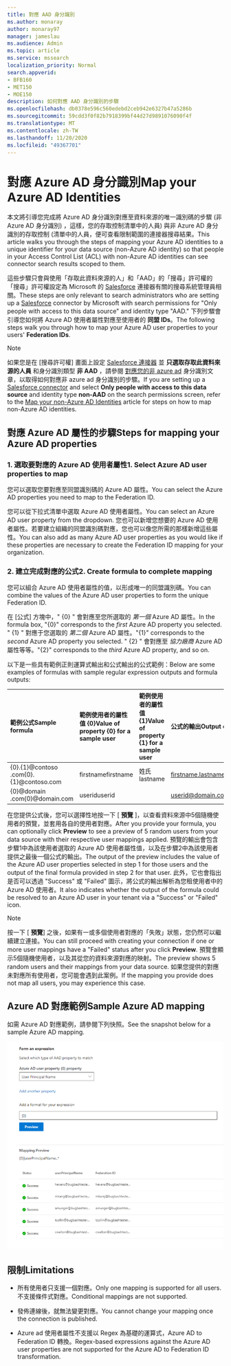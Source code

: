 ```yaml
---
title: 對應 AAD 身分識別
ms.author: monaray
author: monaray97
manager: jameslau
ms.audience: Admin
ms.topic: article
ms.service: mssearch
localization_priority: Normal
search.appverid:
- BFB160
- MET150
- MOE150
description: 如何對應 AAD 身分識別的步驟
ms.openlocfilehash: db0378e596c560edebd2ceb942e6327b47a5286b
ms.sourcegitcommit: 59cdd3f0f82b7918399bf44d27d9891076090f4f
ms.translationtype: MT
ms.contentlocale: zh-TW
ms.lasthandoff: 11/20/2020
ms.locfileid: "49367701"
---
```

# <a name="map-your-azure-ad-identities"></a><span data-ttu-id="6ab15-103">對應 Azure AD 身分識別</span><span class="sxs-lookup"><span data-stu-id="6ab15-103">Map your Azure AD Identities</span></span>  

<span data-ttu-id="6ab15-104">本文將引導您完成將 Azure AD 身分識別對應至資料來源的唯一識別碼的步驟 (非 Azure AD 身分識別) ，這樣，您的存取控制清單中的人員) 與非 Azure AD 身分識別的存取控制 (清單中的人員，便可查看限制範圍的連接器搜尋結果。</span><span class="sxs-lookup"><span data-stu-id="6ab15-104">This article walks you through the steps of mapping your Azure AD identities to a unique identifier for your data source (non-Azure AD identity) so that people in your Access Control List (ACL) with non-Azure AD identities can see connector search results scoped to them.</span></span>

<span data-ttu-id="6ab15-105">這些步驟只會與使用「存取此資料來源的人」和「AAD」的「搜尋」許可權的「搜尋」許可權設定為 Microsoft 的 [Salesforce](salesforce-connector.md) 連接器有關的搜尋系統管理員相關。</span><span class="sxs-lookup"><span data-stu-id="6ab15-105">These steps are only relevant to search administrators who are setting up a [Salesforce](salesforce-connector.md) connector by Microsoft with search permissions for "Only people with access to this data source" and identity type "AAD."</span></span> <span data-ttu-id="6ab15-106">下列步驟會引導您如何將 Azure AD 使用者屬性對應至使用者的 **同盟 IDs**。</span><span class="sxs-lookup"><span data-stu-id="6ab15-106">The following steps walk you through how to map your Azure AD user properties to your users' **Federation IDs**.</span></span>

>[!NOTE]
><span data-ttu-id="6ab15-107">如果您是在 [搜尋許可權] 畫面上設定 [Salesforce 連接器](salesforce-connector.md) 並 **只選取存取此資料來源的人員** 和身分識別類型 **非 AAD** ，請參閱 [對應您的非 azure ad](map-non-aad.md) 身分識別文章，以取得如何對應非 azure ad 身分識別的步驟。</span><span class="sxs-lookup"><span data-stu-id="6ab15-107">If you are setting up a [Salesforce connector](salesforce-connector.md) and select **Only people with access to this data source** and identity type **non-AAD** on the search permissions screen, refer to the [Map your non-Azure AD Identities](map-non-aad.md) article for steps on how to map non-Azure AD identities.</span></span>  

## <a name="steps-for-mapping-your-azure-ad-properties"></a><span data-ttu-id="6ab15-108">對應 Azure AD 屬性的步驟</span><span class="sxs-lookup"><span data-stu-id="6ab15-108">Steps for mapping your Azure AD properties</span></span>

### <a name="1-select-azure-ad-user-properties-to-map"></a><span data-ttu-id="6ab15-109">1. 選取要對應的 Azure AD 使用者屬性</span><span class="sxs-lookup"><span data-stu-id="6ab15-109">1. Select Azure AD user properties to map</span></span>

<span data-ttu-id="6ab15-110">您可以選取您要對應至同盟識別碼的 Azure AD 屬性。</span><span class="sxs-lookup"><span data-stu-id="6ab15-110">You can select the Azure AD properties you need to map to the Federation ID.</span></span>

<span data-ttu-id="6ab15-111">您可以從下拉式清單中選取 Azure AD 使用者屬性。</span><span class="sxs-lookup"><span data-stu-id="6ab15-111">You can select an Azure AD user property from the dropdown.</span></span> <span data-ttu-id="6ab15-112">您也可以新增您想要的 Azure AD 使用者屬性。若要建立組織的同盟識別碼對應，您也可以像您所需的那樣新增這些屬性。</span><span class="sxs-lookup"><span data-stu-id="6ab15-112">You can also add as many Azure AD user properties as you would like if these properties are necessary to create the Federation ID mapping for your organization.</span></span>

### <a name="2-create-formula-to-complete-mapping"></a><span data-ttu-id="6ab15-113">2. 建立完成對應的公式</span><span class="sxs-lookup"><span data-stu-id="6ab15-113">2. Create formula to complete mapping</span></span>

<span data-ttu-id="6ab15-114">您可以組合 Azure AD 使用者屬性的值，以形成唯一的同盟識別碼。</span><span class="sxs-lookup"><span data-stu-id="6ab15-114">You can combine the values of the Azure AD user properties to form the unique Federation ID.</span></span>

<span data-ttu-id="6ab15-115">在 [公式] 方塊中，" {0} " 會對應至您所選取的 *第一個* Azure AD 屬性。</span><span class="sxs-lookup"><span data-stu-id="6ab15-115">In the formula box, "{0}" corresponds to the *first* Azure AD property you selected.</span></span> <span data-ttu-id="6ab15-116">" {1} " 對應于您選取的 *第二個* Azure AD 屬性。</span><span class="sxs-lookup"><span data-stu-id="6ab15-116">"{1}" corresponds to the *second* Azure AD property you selected.</span></span> <span data-ttu-id="6ab15-117">" {2} " 會對應至 *協力廠商* Azure AD 屬性等等。</span><span class="sxs-lookup"><span data-stu-id="6ab15-117">"{2}" corresponds to the *third* Azure AD property, and so on.</span></span>  

<span data-ttu-id="6ab15-118">以下是一些具有範例正則運算式輸出和公式輸出的公式範例：</span><span class="sxs-lookup"><span data-stu-id="6ab15-118">Below are some examples of formulas with sample regular expression outputs and formula outputs:</span></span>

| <span data-ttu-id="6ab15-119">範例公式</span><span class="sxs-lookup"><span data-stu-id="6ab15-119">Sample formula</span></span>                  | <span data-ttu-id="6ab15-120">範例使用者的屬性值 {0}</span><span class="sxs-lookup"><span data-stu-id="6ab15-120">Value of property {0} for a sample user</span></span>                 | <span data-ttu-id="6ab15-121">範例使用者的屬性值 {1}</span><span class="sxs-lookup"><span data-stu-id="6ab15-121">Value of property {1} for a sample user</span></span>           | <span data-ttu-id="6ab15-122">公式的輸出</span><span class="sxs-lookup"><span data-stu-id="6ab15-122">Output of formula</span></span>                  |
| :------------------- | :------------------- |:---------------|:---------------|
| <span data-ttu-id="6ab15-123">{0}.{1}@contoso .com</span><span class="sxs-lookup"><span data-stu-id="6ab15-123">{0}.{1}@contoso.com</span></span>  | <span data-ttu-id="6ab15-124">firstname</span><span class="sxs-lookup"><span data-stu-id="6ab15-124">firstname</span></span> | <span data-ttu-id="6ab15-125">姓氏</span><span class="sxs-lookup"><span data-stu-id="6ab15-125">lastname</span></span> |<span data-ttu-id="6ab15-126">firstname.lastname@contoso.com</span><span class="sxs-lookup"><span data-stu-id="6ab15-126">firstname.lastname@contoso.com</span></span>
| <span data-ttu-id="6ab15-127">{0}@domain .com</span><span class="sxs-lookup"><span data-stu-id="6ab15-127">{0}@domain.com</span></span>                 | <span data-ttu-id="6ab15-128">userid</span><span class="sxs-lookup"><span data-stu-id="6ab15-128">userid</span></span>                 |             |<span data-ttu-id="6ab15-129">userid@domain.com</span><span class="sxs-lookup"><span data-stu-id="6ab15-129">userid@domain.com</span></span>

<span data-ttu-id="6ab15-130">在您提供公式後，您可以選擇性地按一下 [ **預覽** ]，以查看資料來源中5個隨機使用者的預覽，並套用各自的使用者對應。</span><span class="sxs-lookup"><span data-stu-id="6ab15-130">After you provide your formula, you can optionally click **Preview** to see a preview of 5 random users from your data source with their respective user mappings applied.</span></span> <span data-ttu-id="6ab15-131">預覽的輸出會包含步驟1中為該使用者選取的 Azure AD 使用者屬性值，以及在步驟2中為該使用者提供之最後一個公式的輸出。</span><span class="sxs-lookup"><span data-stu-id="6ab15-131">The output of the preview includes the value of the Azure AD user properties selected in step 1 for those users and the output of the final formula provided in step 2 for that user.</span></span> <span data-ttu-id="6ab15-132">此外，它也會指出是否可以透過 "Success" 或 "Failed" 圖示，將公式的輸出解析為您租使用者中的 Azure AD 使用者。</span><span class="sxs-lookup"><span data-stu-id="6ab15-132">It also indicates whether the output of the formula could be resolved to an Azure AD user in your tenant via a "Success" or "Failed" icon.</span></span>  

>[!NOTE]
><span data-ttu-id="6ab15-133">按一下 [ **預覽**] 之後，如果有一或多個使用者對應的「失敗」狀態，您仍然可以繼續建立連接。</span><span class="sxs-lookup"><span data-stu-id="6ab15-133">You can still proceed with creating your connection if one or more user mappings have a "Failed" status after you click **Preview**.</span></span> <span data-ttu-id="6ab15-134">預覽會顯示5個隨機使用者，以及其從您的資料來源對應的映射。</span><span class="sxs-lookup"><span data-stu-id="6ab15-134">The preview shows 5 random users and their mappings from your data source.</span></span> <span data-ttu-id="6ab15-135">如果您提供的對應未對應所有使用者，您可能會遇到此案例。</span><span class="sxs-lookup"><span data-stu-id="6ab15-135">If the mapping you provide does not map all users, you may experience this case.</span></span>

## <a name="sample-azure-ad-mapping"></a><span data-ttu-id="6ab15-136">Azure AD 對應範例</span><span class="sxs-lookup"><span data-stu-id="6ab15-136">Sample Azure AD mapping</span></span>

<span data-ttu-id="6ab15-137">如需 Azure AD 對應範例，請參閱下列快照。</span><span class="sxs-lookup"><span data-stu-id="6ab15-137">See the snapshot below for a sample Azure AD mapping.</span></span>

![如何填滿 Azure AD 對應頁面的範例快照](media/aad-mapping.png)

## <a name="limitations"></a><span data-ttu-id="6ab15-139">限制</span><span class="sxs-lookup"><span data-stu-id="6ab15-139">Limitations</span></span>  

- <span data-ttu-id="6ab15-140">所有使用者只支援一個對應。</span><span class="sxs-lookup"><span data-stu-id="6ab15-140">Only one mapping is supported for all users.</span></span> <span data-ttu-id="6ab15-141">不支援條件式對應。</span><span class="sxs-lookup"><span data-stu-id="6ab15-141">Conditional mappings are not supported.</span></span>  

- <span data-ttu-id="6ab15-142">發佈連線後，就無法變更對應。</span><span class="sxs-lookup"><span data-stu-id="6ab15-142">You cannot change your mapping once the connection is published.</span></span>  

- <span data-ttu-id="6ab15-143">Azure ad 使用者屬性不支援以 Regex 為基礎的運算式，Azure AD to Federation ID 轉換。</span><span class="sxs-lookup"><span data-stu-id="6ab15-143">Regex-based expressions against the Azure AD user properties are not supported for the Azure AD to Federation ID transformation.</span></span>